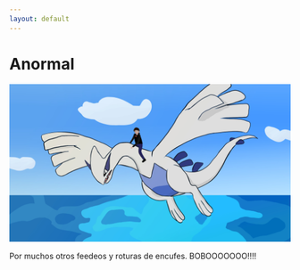 ```yaml
---
layout: default
---
```


# Anormal

<div class="proyect 04L">
                    <div class="proyect 04L-image">
                        <img src="images/proyect 04L.jpg" 
			     width="1300"  />
                    </div>
                    <!-- End .project-image -->
                    <div class="proyect 04L-info">
                        <p>
                             Por muchos otros feedeos y roturas de encufes. BOBOOOOOOO!!!!
                        </p>
			
                 
               
